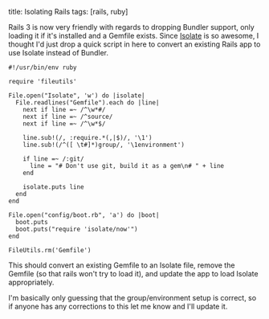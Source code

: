 title: Isolating Rails
tags:  [rails, ruby]

Rails 3 is now very friendly with regards to dropping Bundler support,
only loading it if it's installed and a Gemfile exists. Since [Isolate]
is so awesome, I thought I'd just drop a quick script in here to convert
an existing Rails app to use Isolate instead of Bundler.

[Isolate]: https://github.com/jbarnette/isolate

    #!/usr/bin/env ruby

    require 'fileutils'

    File.open("Isolate", 'w') do |isolate|
      File.readlines("Gemfile").each do |line|
        next if line =~ /^\w*#/
        next if line =~ /^source/
        next if line =~ /^\w*$/

        line.sub!(/, :require.*(,|$)/, '\1')
        line.sub!(/^([ \t#]*)group/, '\1environment')
        
        if line =~ /:git/
          line = "# Don't use git, build it as a gem\n# " + line
        end

        isolate.puts line
      end
    end

    File.open("config/boot.rb", 'a') do |boot|
      boot.puts
      boot.puts("require 'isolate/now'")
    end

    FileUtils.rm('Gemfile')

This should convert an existing Gemfile to an Isolate file, remove the
Gemfile (so that rails won't try to load it), and update the app to load
Isolate appropriately.

I'm basically only guessing that the group/environment setup is correct,
so if anyone has any corrections to this let me know and I'll update it.

